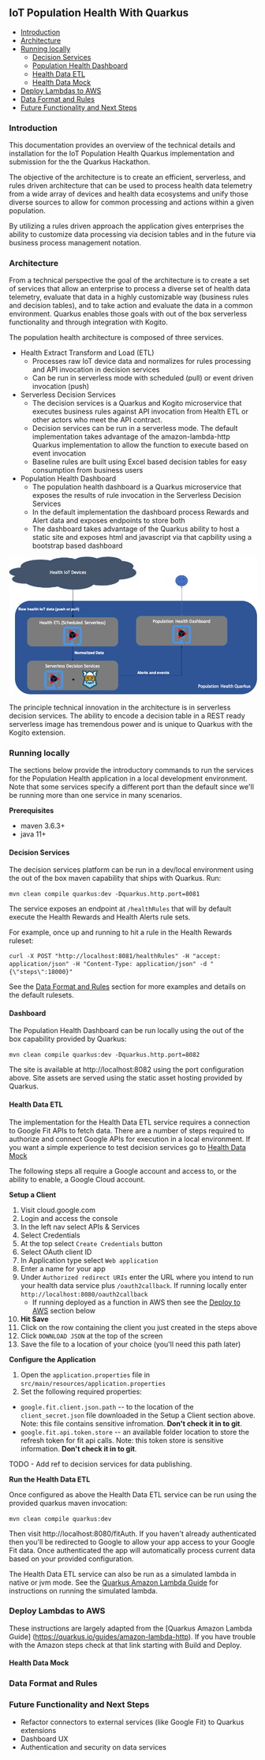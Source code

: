 ## IoT Population Health With Quarkus

*  [Introduction](#Introduction)
*  [Architecture](#Architecture)
*  [Running locally](#running-locally)
    *  [Decision Services](#decision-services)
    *  [Population Health Dashboard](#dashboard)
    *  [Health Data ETL](#health-data-etl)
    *  [Health Data Mock](#health-data-mock)
*  [Deploy Lambdas to AWS](#deploy-lambdas-to-aws)
*  [Data Format and Rules](#data-format-and-rules)
*  [Future Functionality and Next Steps](#future-functionality-and-next-steps)

### Introduction

This documentation provides an overview of the technical details and installation for the
IoT Population Health Quarkus implementation and submission for the the Quarkus Hackathon.

The objective of the architecture is to create an efficient, serverless, and rules driven architecture
that can be used to process health data telemetry from a wide array of devices and health data ecosystems and unify those diverse sources to allow for common processing and actions within a given population.

By utilizing a rules driven approach the application gives enterprises the ability to customize data processing
via decision tables and in the future via business process management notation.    

### Architecture

From a technical perspective the goal of the architecture is to create a set of services that allow an enterprise to process a diverse set of health data telemetry, evaluate that data in a highly customizable way (business rules and decision tables), and to take action and evaluate the data in a common environment. Quarkus enables those goals with out of the box serverless functionality and through integration with Kogito.  


The population health architecture is composed of three services.
*  Health Extract Transform and Load (ETL)
   * Processes raw IoT device data and normalizes for rules processing and API invocation in decision services
   * Can be run in serverless mode with scheduled (pull) or event driven invocation (push)
*  Serverless Decision Services
   * The decision services is a Quarkus and Kogito microservice that executes business rules against API invocation from Health ETL or other actors who meet the API contract.
   * Decision services can be run in a serverless mode. The default implementation takes advantage of the amazon-lambda-http Quarkus implementation to allow the function to execute based on event invocation
   * Baseline rules are built using Excel based decision tables for easy consumption from business users
*  Population Health Dashboard
   * The population health dashboard is a Quarkus microservice that exposes the results of rule invocation in the Serverless Decision Services
   * In the default implementation the dashboard process Rewards and Alert data and exposes endpoints to store both
   * The dashboard takes advantage of the Quarkus ability to host a static site and exposes html and javascript via that capbility using a bootstrap based dashboard


![Architecture](images/Architecture.png)

The principle technical innovation in the architecture is in serverless decision services. The ability to encode a decision table in a REST ready serverless image has tremendous power and is unique to Quarkus with the Kogito extension.  

### Running locally
The sections below provide the introductory commands to run the services for the Population Health application in a local development environment. Note that some services specify a different port than the default since we'll be running more than one service in many scenarios.

**Prerequisites**
- maven 3.6.3+
- java 11+

#### Decision Services

The decision services platform can be run in a dev/local environment using the out of the box maven capability that ships with Quarkus.  Run:

`mvn clean compile quarkus:dev -Dquarkus.http.port=8081`

The service exposes an endpoint at `/healthRules` that will by default execute the Health Rewards and Health Alerts rule sets.

For example, once up and running to hit a rule in the Health Rewards ruleset:
```
curl -X POST "http://localhost:8081/healthRules" -H "accept: application/json" -H "Content-Type: application/json" -d "{\"steps\":18000}"
```

See the [Data Format and Rules](#data-format-and-rules) section for more examples and details on the default rulesets.

#### Dashboard

The Population Health Dashboard can be run locally using the out of the box capability provided by Quarkus:

`mvn clean compile quarkus:dev -Dquarkus.http.port=8082`

The site is available at http://localhost:8082 using the port configuration above. Site assets are served using the static asset hosting provided by Quarkus.

#### Health Data ETL

The implementation for the Health Data ETL service requires a connection to Google Fit APIs to fetch data. There are a number of steps required to authorize and connect Google APIs for execution in a local environment. If you want a simple experience to test decision services go to [Health Data Mock](#health-data-mock)

The following steps all require a Google account and access to, or the ability to enable, a Google Cloud account.

**Setup a Client**
1. Visit cloud.google.com
2. Login and access the console
3. In the left nav select APIs & Services
4. Select Credentials
5. At the top select `Create Credentials` button
6. Select OAuth client ID
7. In Application type select `Web application`
8. Enter a name for your app
9. Under `Authorized redirect URIs` enter the URL where you intend to run your health data service plus `/oauth2callback`. If running locally enter `http://localhost:8080/oauth2callback`
    * If running deployed as a function in AWS then see the [Deploy to AWS](#deploy-lambdas-to-aws) section below
10. **Hit Save**
11. Click on the row containing the client you just created in the steps above
12. Click `DOWNLOAD JSON` at the top of the screen
13. Save the file to a location of your choice (you'll need this path later)

**Configure the Application**
1. Open the `application.properties` file in `src/main/resources/application.properties`
2. Set the following required properties:
  * `google.fit.client.json.path` -- to the location of the `client_secret.json` file downloaded in the Setup a Client section above. Note: this file contains sensitive infromation. **Don't check it in to git**.
  * `google.fit.api.token.store` -- an available folder location to store the refresh token for fit api calls. Note: this token store is sensitive information. **Don't check it in to git**.

TODO - Add ref to decision services for data publishing.

**Run the Health Data ETL**

Once configured as above the Health Data ETL service can be run using the provided quarkus maven invocation:

`mvn clean compile quarkus:dev`

Then visit http://localhost:8080/fitAuth. If you haven't already authenticated then you'll be redirected to Google to allow your app access to your Google Fit data. Once authenticated the app will automatically process current data based on your provided configuration.

The Health Data ETL service can also be run as a simulated lambda in native or jvm mode. See the [Quarkus Amazon Lambda Guide](https://quarkus.io/guides/amazon-lambda-http) for instructions on running the simulated lambda.

### Deploy Lambdas to AWS

These instructions are largely adapted from the [Quarkus Amazon Lambda Guide] (https://quarkus.io/guides/amazon-lambda-http). If you have trouble with the Amazon steps check at that link starting with Build and Deploy.

#### Health Data Mock


### Data Format and Rules


### Future Functionality and Next Steps

- Refactor connectors to external services (like Google Fit) to Quarkus extensions
- Dashboard UX
- Authentication and security on data services
